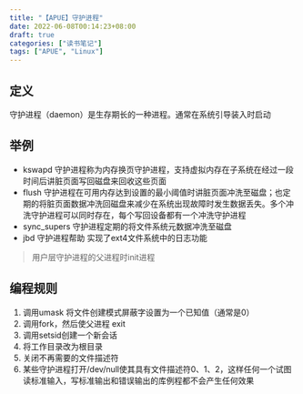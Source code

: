 ```yaml
---
title: "【APUE】守护进程"
date: 2022-06-08T00:14:23+08:00
draft: true
categories: ["读书笔记"]
tags: ["APUE", "Linux"]
---
```


## 定义
守护进程（daemon）是生存期长的一种进程。通常在系统引导装入时启动
## 举例
- kswapd 守护进程称为内存换页守护进程，支持虚拟内存在子系统在经过一段时间后讲脏页面写回磁盘来回收这些页面
- flush 守护进程在可用内存达到设置的最小阈值时讲脏页面冲洗至磁盘；也定期的将脏页面数据冲洗回磁盘来减少在系统出现故障时发生数据丢失。多个冲洗守护进程可以同时存在，每个写回设备都有一个冲洗守护进程
- sync_supers 守护进程定期的将文件系统元数据冲洗至磁盘
- jbd 守护进程帮助 实现了ext4文件系统中的日志功能

> 用户层守护进程的父进程时init进程
## 编程规则
1. 调用umask 将文件创建模式屏蔽字设置为一个已知值（通常是0）
2. 调用fork，然后使父进程 exit
3. 调用setsid创建一个新会话
4. 将工作目录改为根目录
5. 关闭不再需要的文件描述符
6. 某些守护进程打开/dev/null使其具有文件描述符0、1、2，这样任何一个试图读标准输入，写标准输出和错误输出的库例程都不会产生任何效果
